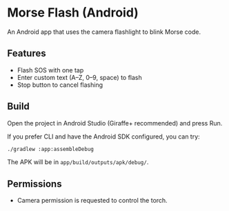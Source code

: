 # Morse Flash (Android)

An Android app that uses the camera flashlight to blink Morse code.

## Features
- Flash SOS with one tap
- Enter custom text (A–Z, 0–9, space) to flash
- Stop button to cancel flashing

## Build
Open the project in Android Studio (Giraffe+ recommended) and press Run.

If you prefer CLI and have the Android SDK configured, you can try:
```bash
./gradlew :app:assembleDebug
```
The APK will be in `app/build/outputs/apk/debug/`.

## Permissions
- Camera permission is requested to control the torch.
